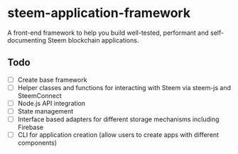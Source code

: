 # steem-application-framework
A front-end framework to help you build well-tested, performant and self-documenting Steem blockchain applications.

## Todo

- [ ] Create base framework
- [ ] Helper classes and functions for interacting with Steem via steem-js and SteemConnect
- [ ] Node.js API integration
- [ ] State management
- [ ] Interface based adapters for different storage mechanisms including Firebase
- [ ] CLI for application creation (allow users to create apps with different components)
